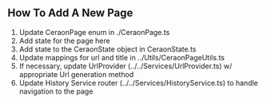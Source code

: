 ## How To Add A New Page

1. Update CeraonPage enum in ./CeraonPage.ts
2. Add state for the page here
3. Add state to the CeraonState object in CeraonState.ts
4. Update mappings for url and title in ../Utils/CeraonPageUtils.ts
5. If necessary, update UrlProvider (../../Services/UrlProvider.ts) w/ appropriate Url generation method
6. Update History Service router (../../Services/HistoryService.ts) to handle navigation to the page